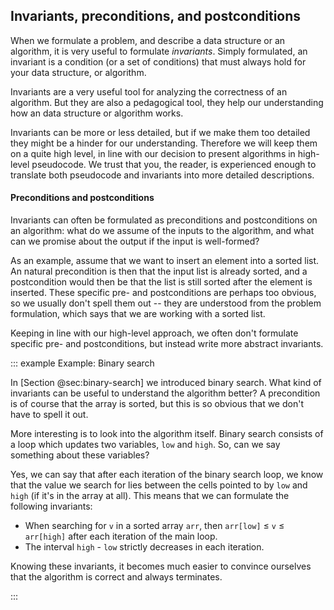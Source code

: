 
## Invariants, preconditions, and postconditions

When we formulate a problem, and describe a data structure or an algorithm, it is very useful to formulate *invariants*.
Simply formulated, an invariant is a condition (or a set of conditions) that must always hold for your data structure, or algorithm.

Invariants are a very useful tool for analyzing the correctness of an algorithm.
But they are also a pedagogical tool, they help our understanding how an data structure or algorithm works.

Invariants can be more or less detailed, but if we make them too detailed they might be a hinder for our understanding.
Therefore we will keep them on a quite high level, in line with our decision to present algorithms in high-level pseudocode.
We trust that you, the reader, is experienced enough to translate both pseudocode and invariants into more detailed descriptions.

#### Preconditions and postconditions

Invariants can often be formulated as preconditions and postconditions on an algorithm:
what do we assume of the inputs to the algorithm, and what can we promise about the output if the input is well-formed?

As an example, assume that we want to insert an element into a sorted list.
An natural precondition is then that the input list is already sorted, and a postcondition would then be that the list is still sorted after the element is inserted.
These specific pre- and postconditions are perhaps too obvious, so we usually don't spell them out -- they are understood from the problem formulation, which says that we are working with a sorted list.

Keeping in line with our high-level approach, we often don't formulate specific pre- and postconditions, but instead write more abstract invariants.

::: example
Example: Binary search

In [Section @sec:binary-search] we introduced binary search. What kind of invariants can be useful to understand the algorithm better?
A precondition is of course that the array is sorted, but this is so obvious that we don't have to spell it out.

More interesting is to look into the algorithm itself.
Binary search consists of a loop which updates two variables, `low` and `high`.
So, can we say something about these variables?

Yes, we can say that after each iteration of the binary search loop, we know that the value we search for lies between the cells pointed to by `low` and `high` (if it's in the array at all).
This means that we can formulate the following invariants:

- When searching for `v` in a sorted array `arr`, then `arr[low]` $\leq$ `v` $\leq$ `arr[high]` after each iteration of the main loop.
- The interval `high` - `low` strictly decreases in each iteration.

Knowing these invariants, it becomes much easier to convince ourselves that the algorithm is correct and always terminates.

:::
